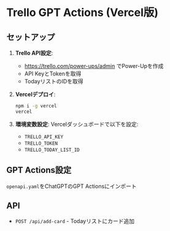 # Trello GPT Actions (Vercel版)

## セットアップ

1. **Trello API設定**:
   - https://trello.com/power-ups/admin でPower-Upを作成
   - API KeyとTokenを取得
   - TodayリストのIDを取得

2. **Vercelデプロイ**:
   ```bash
   npm i -g vercel
   vercel
   ```

3. **環境変数設定**:
   Vercelダッシュボードで以下を設定:
   - `TRELLO_API_KEY`
   - `TRELLO_TOKEN`
   - `TRELLO_TODAY_LIST_ID`

## GPT Actions設定

`openapi.yaml`をChatGPTのGPT Actionsにインポート

## API

- `POST /api/add-card` - Todayリストにカード追加